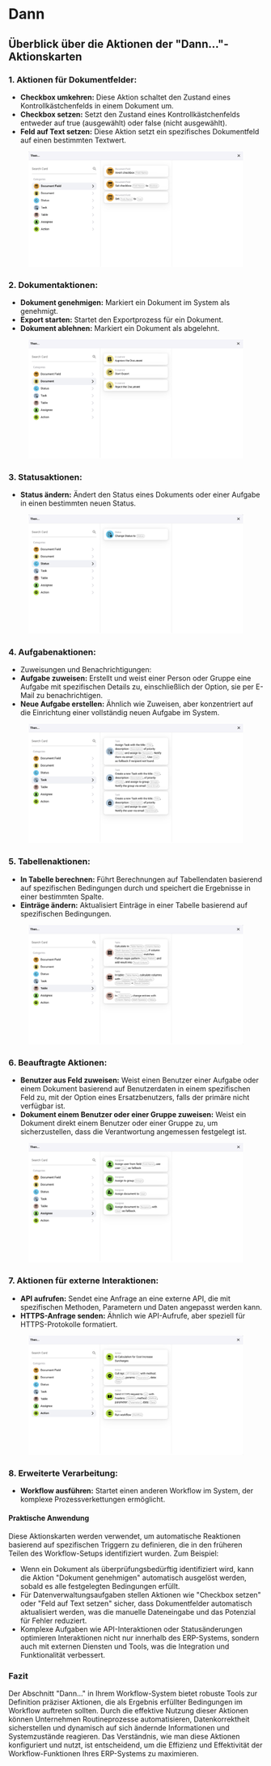 # Dann

## Überblick über die Aktionen der "Dann..."-Aktionskarten

### **1. Aktionen für Dokumentfelder:**

* **Checkbox umkehren:** Diese Aktion schaltet den Zustand eines Kontrollkästchenfelds in einem Dokument um.
* **Checkbox setzen:** Setzt den Zustand eines Kontrollkästchenfelds entweder auf true (ausgewählt) oder false (nicht ausgewählt).
* **Feld auf Text setzen:** Diese Aktion setzt ein spezifisches Dokumentfeld auf einen bestimmten Textwert.

<figure><img src="../../.gitbook/assets/then1.png" alt=""><figcaption></figcaption></figure>

### **2. Dokumentaktionen:**

* **Dokument genehmigen:** Markiert ein Dokument im System als genehmigt.
* **Export starten:** Startet den Exportprozess für ein Dokument.
* **Dokument ablehnen:** Markiert ein Dokument als abgelehnt.

<figure><img src="../../.gitbook/assets/then2.png" alt=""><figcaption></figcaption></figure>

### **3. Statusaktionen:**

* **Status ändern:** Ändert den Status eines Dokuments oder einer Aufgabe in einen bestimmten neuen Status.

<figure><img src="../../.gitbook/assets/then3.png" alt=""><figcaption></figcaption></figure>

### **4. Aufgabenaktionen:**

* Zuweisungen und Benachrichtigungen:
* **Aufgabe zuweisen:** Erstellt und weist einer Person oder Gruppe eine Aufgabe mit spezifischen Details zu, einschließlich der Option, sie per E-Mail zu benachrichtigen.
* **Neue Aufgabe erstellen:** Ähnlich wie Zuweisen, aber konzentriert auf die Einrichtung einer vollständig neuen Aufgabe im System.

<figure><img src="../../.gitbook/assets/then4.png" alt=""><figcaption></figcaption></figure>

### **5. Tabellenaktionen:**

* **In Tabelle berechnen:** Führt Berechnungen auf Tabellendaten basierend auf spezifischen Bedingungen durch und speichert die Ergebnisse in einer bestimmten Spalte.
* **Einträge ändern:** Aktualisiert Einträge in einer Tabelle basierend auf spezifischen Bedingungen.

<figure><img src="../../.gitbook/assets/then5.png" alt=""><figcaption></figcaption></figure>

### **6. Beauftragte Aktionen:**

* **Benutzer aus Feld zuweisen:** Weist einen Benutzer einer Aufgabe oder einem Dokument basierend auf Benutzerdaten in einem spezifischen Feld zu, mit der Option eines Ersatzbenutzers, falls der primäre nicht verfügbar ist.
* **Dokument einem Benutzer oder einer Gruppe zuweisen:** Weist ein Dokument direkt einem Benutzer oder einer Gruppe zu, um sicherzustellen, dass die Verantwortung angemessen festgelegt ist.

<figure><img src="../../.gitbook/assets/then6.png" alt=""><figcaption></figcaption></figure>

### **7. Aktionen für externe Interaktionen:**

* **API aufrufen:** Sendet eine Anfrage an eine externe API, die mit spezifischen Methoden, Parametern und Daten angepasst werden kann.
* **HTTPS-Anfrage senden:** Ähnlich wie API-Aufrufe, aber speziell für HTTPS-Protokolle formatiert.

<figure><img src="../../.gitbook/assets/then7.png" alt=""><figcaption></figcaption></figure>

### **8. Erweiterte Verarbeitung:**

* **Workflow ausführen:** Startet einen anderen Workflow im System, der komplexe Prozessverkettungen ermöglicht.

#### Praktische Anwendung

Diese Aktionskarten werden verwendet, um automatische Reaktionen basierend auf spezifischen Triggern zu definieren, die in den früheren Teilen des Workflow-Setups identifiziert wurden. Zum Beispiel:

* Wenn ein Dokument als überprüfungsbedürftig identifiziert wird, kann die Aktion "Dokument genehmigen" automatisch ausgelöst werden, sobald es alle festgelegten Bedingungen erfüllt.
* Für Datenverwaltungsaufgaben stellen Aktionen wie "Checkbox setzen" oder "Feld auf Text setzen" sicher, dass Dokumentfelder automatisch aktualisiert werden, was die manuelle Dateneingabe und das Potenzial für Fehler reduziert.
* Komplexe Aufgaben wie API-Interaktionen oder Statusänderungen optimieren Interaktionen nicht nur innerhalb des ERP-Systems, sondern auch mit externen Diensten und Tools, was die Integration und Funktionalität verbessert.

### Fazit

Der Abschnitt "Dann..." in Ihrem Workflow-System bietet robuste Tools zur Definition präziser Aktionen, die als Ergebnis erfüllter Bedingungen im Workflow auftreten sollten. Durch die effektive Nutzung dieser Aktionen können Unternehmen Routineprozesse automatisieren, Datenkorrektheit sicherstellen und dynamisch auf sich ändernde Informationen und Systemzustände reagieren. Das Verständnis, wie man diese Aktionen konfiguriert und nutzt, ist entscheidend, um die Effizienz und Effektivität der Workflow-Funktionen Ihres ERP-Systems zu maximieren.

